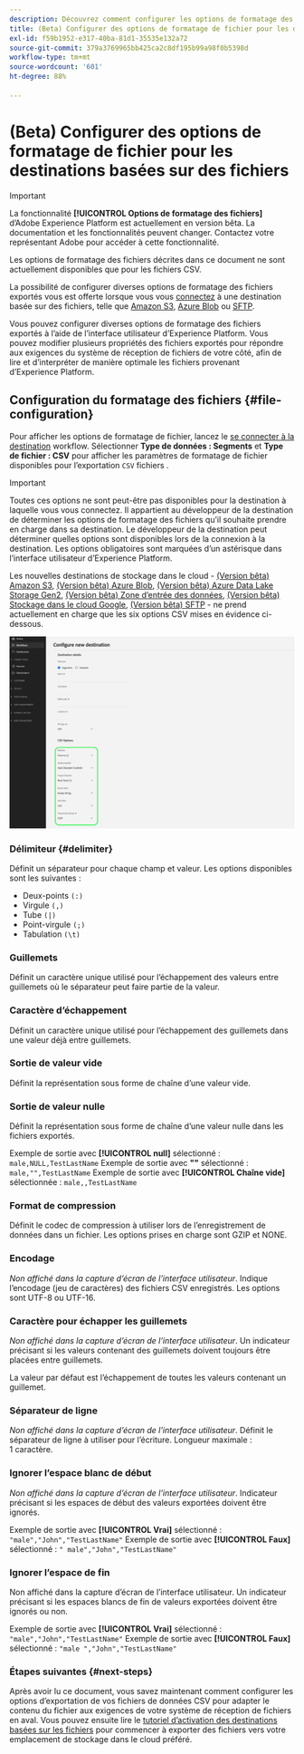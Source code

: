 ```yaml
---
description: Découvrez comment configurer les options de formatage des fichiers lors de l’activation des données vers des destinations basées sur des fichiers.
title: (Beta) Configurer des options de formatage de fichier pour les destinations basées sur des fichiers
exl-id: f59b1952-e317-40ba-81d1-35535e132a72
source-git-commit: 379a3769965bb425ca2c8df195b99a98f0b5398d
workflow-type: tm+mt
source-wordcount: '601'
ht-degree: 88%

---
```


# (Beta) Configurer des options de formatage de fichier pour les destinations basées sur des fichiers

>[!IMPORTANT]
>
>La fonctionnalité **[!UICONTROL Options de formatage des fichiers]** d’Adobe Experience Platform est actuellement en version bêta. La documentation et les fonctionnalités peuvent changer.
>Contactez votre représentant Adobe pour accéder à cette fonctionnalité.
> 
>Les options de formatage des fichiers décrites dans ce document ne sont actuellement disponibles que pour les fichiers CSV.

La possibilité de configurer diverses options de formatage des fichiers exportés vous est offerte lorsque vous vous [connectez](/help/destinations/ui/connect-destination.md) à une destination basée sur des fichiers, telle que [Amazon S3](/help/destinations/catalog/cloud-storage/amazon-s3.md#connect), [Azure Blob](/help/destinations/catalog/cloud-storage/azure-blob.md#connect) ou [SFTP](/help/destinations/catalog/cloud-storage/sftp.md#connect).

Vous pouvez configurer diverses options de formatage des fichiers exportés à l’aide de l’interface utilisateur d’Experience Platform. Vous pouvez modifier plusieurs propriétés des fichiers exportés pour répondre aux exigences du système de réception de fichiers de votre côté, afin de lire et d’interpréter de manière optimale les fichiers provenant d’Experience Platform.

<!--
* To configure file formatting options for exported files by using the Experience Platform UI, read this document.
* To configure file formatting options for exported files by using the Experience Platform Flow Service API, read [Flow Service API - Destinations](https://developer.adobe.com/experience-platform-apis/references/destinations/).
-->

## Configuration du formatage des fichiers {#file-configuration}

Pour afficher les options de formatage de fichier, lancez le [se connecter à la destination](/help/destinations/ui/connect-destination.md) workflow. Sélectionner **Type de données : Segments** et **Type de fichier : CSV** pour afficher les paramètres de formatage de fichier disponibles pour l’exportation `CSV` fichiers .

>[!IMPORTANT]
>
>Toutes ces options ne sont peut-être pas disponibles pour la destination à laquelle vous vous connectez. Il appartient au développeur de la destination de déterminer les options de formatage des fichiers qu’il souhaite prendre en charge dans sa destination. Le développeur de la destination peut déterminer quelles options sont disponibles lors de la connexion à la destination. Les options obligatoires sont marquées d’un astérisque dans l’interface utilisateur d’Experience Platform.
> 
>Les nouvelles destinations de stockage dans le cloud - [(Version bêta) Amazon S3](/help/destinations/catalog/cloud-storage/amazon-s3.md), [(Version bêta) Azure Blob](/help/destinations/catalog/cloud-storage/azure-blob.md), [(Version bêta) Azure Data Lake Storage Gen2](/help/destinations/catalog/cloud-storage/adls-gen2.md), [(Version bêta) Zone d’entrée des données](/help/destinations/catalog/cloud-storage/data-landing-zone.md), [(Version bêta) Stockage dans le cloud Google](/help/destinations/catalog/cloud-storage/google-cloud-storage.md), [(Version bêta) SFTP](/help/destinations/catalog/cloud-storage/sftp.md) - ne prend actuellement en charge que les six options CSV mises en évidence ci-dessous.

![Image montrant certaines des options de formatage de fichier disponibles.](/help/destinations/assets/ui/batch-destinations-file-formatting-options/file-formatting-options.png)

### Délimiteur {#delimiter}

Définit un séparateur pour chaque champ et valeur. Les options disponibles sont les suivantes :

* Deux-points `(:)`
* Virgule `(,)`
* Tube `(|)`
* Point-virgule `(;)`
* Tabulation `(\t)`

### Guillemets

Définit un caractère unique utilisé pour lʼéchappement des valeurs entre guillemets où le séparateur peut faire partie de la valeur.

### Caractère d’échappement

Définit un caractère unique utilisé pour lʼéchappement des guillemets dans une valeur déjà entre guillemets.

### Sortie de valeur vide

Définit la représentation sous forme de chaîne d’une valeur vide.

### Sortie de valeur nulle

Définit la représentation sous forme de chaîne d’une valeur nulle dans les fichiers exportés.

Exemple de sortie avec **[!UICONTROL null]** sélectionné : `male,NULL,TestLastName`
Exemple de sortie avec **&quot;&quot;** sélectionné : `male,"",TestLastName`
Exemple de sortie avec **[!UICONTROL Chaîne vide]** sélectionnée : `male,,TestLastName`

### Format de compression

Définit le codec de compression à utiliser lors de l’enregistrement de données dans un fichier. Les options prises en charge sont GZIP et NONE.

### Encodage

*Non affiché dans la capture d’écran de l’interface utilisateur*. Indique l’encodage (jeu de caractères) des fichiers CSV enregistrés. Les options sont UTF-8 ou UTF-16.

### Caractère pour échapper les guillemets

*Non affiché dans la capture d’écran de l’interface utilisateur*. Un indicateur précisant si les valeurs contenant des guillemets doivent toujours être placées entre guillemets.

La valeur par défaut est lʼéchappement de toutes les valeurs contenant un guillemet.

### Séparateur de ligne

*Non affiché dans la capture d’écran de l’interface utilisateur*. Définit le séparateur de ligne à utiliser pour l’écriture. Longueur maximale : 1 caractère.

### Ignorer l’espace blanc de début

*Non affiché dans la capture d’écran de l’interface utilisateur*. Indicateur précisant si les espaces de début des valeurs exportées doivent être ignorés.

Exemple de sortie avec **[!UICONTROL Vrai]** sélectionné : `"male","John","TestLastName"`
Exemple de sortie avec **[!UICONTROL Faux]** sélectionné : `" male","John","TestLastName"`

### Ignorer l’espace de fin

Non affiché dans la capture d’écran de l’interface utilisateur. Un indicateur précisant si les espaces blancs de fin de valeurs exportées doivent être ignorés ou non.

Exemple de sortie avec **[!UICONTROL Vrai]** sélectionné : `"male","John","TestLastName"`
Exemple de sortie avec **[!UICONTROL Faux]** sélectionné : `"male ","John","TestLastName"`

### Étapes suivantes {#next-steps}

Après avoir lu ce document, vous savez maintenant comment configurer les options d’exportation de vos fichiers de données CSV pour adapter le contenu du fichier aux exigences de votre système de réception de fichiers en aval. Vous pouvez ensuite lire le [tutoriel d’activation des destinations basées sur les fichiers](/help/destinations/ui/activate-batch-profile-destinations.md) pour commencer à exporter des fichiers vers votre emplacement de stockage dans le cloud préféré.

